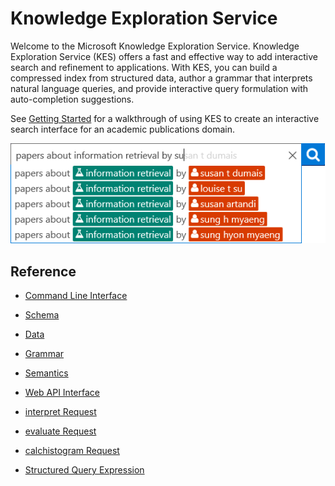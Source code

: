 # Knowledge Exploration Service
Welcome to the Microsoft Knowledge Exploration Service.  Knowledge Exploration Service (KES) offers a fast and effective way to add interactive search and refinement to applications.  With KES, you can build a compressed index from structured data, author a grammar that interprets natural language queries, and provide interactive query formulation with auto-completion suggestions.

See [Getting Started](Start.md) for a walkthrough of using KES to create an interactive search interface for an academic publications domain.

![AcademicAutoComplete](AutoComplete.png)

## Reference
* [Command Line Interface](/doc/Feb16/Runtime.md)
* [Schema](Schema.md)
* [Data](Data.md)
* [Grammar](Grammar.md)
* [Semantics](Semantics.md)


* [Web API Interface](WebAPI.md)
* [interpret Request](interpret.md)
* [evaluate Request](evaluate.md)
* [calchistogram Request](calchistogram.md)
* [Structured Query Expression](Expressions.md)

